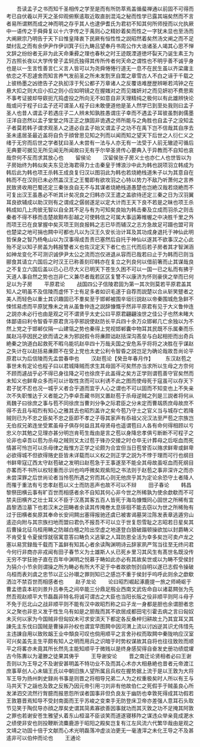 <!-- { "loadSidebar": true } -->
　　吾读孟子之书而知千圣相传之学至是而有所防萃焉盖循蜚禅通以前固不可得而考已自伏羲以开天之圣仰观俯察逺取近取直剖混沌之秘而性学已露其端矣然而不言者易所谓黙而成之神而明之存乎其人也逮伊耆氏为君初不知其何所师授而以允执厥中一语传之于舜舜复以十六字传之于禹则心之精妙着矣而性之一字犹未显也至汤而大阐厥宗乃明告于天下曰惟皇降衷下民厥有恒性性之説昭然着矣然汤文阐之而不足桀纣乱之而有余伊尹作伊训箕子衍九畴吕望奉丹书周公作大诰诸圣人竭其心思不惮文辞之纷纷者无非为此天命秉彛之理也春秋之时王迹既湮道徳坏裂天乃诞生素王为万古照长夜以大学传曾子孟轲氏独得其传所传者何天命之谓性也不明乎善不诚乎身也是以一生言性善言仁义言人皆可以为尧舜惓惓行道无一息不在民生虽以齐梁庸主依恋之不忍遽舍而知言养气发前圣之所未发割烹自鬻之章雪古人不白之诬于千载之上彼杨墨之凶徳告子之执抝淳于髠公都子万章诸人之反覆诰难歴歴辨晰若鸿钟之在悬大扣之则大应小扣之则小应如明镜之在握媸对之而见媸妍对之而见妍初不费思索不事考证披却导窽扼亢捣虚投之所向无不如意自非天理精纯之极何以有此雄辨快论哉或问于程子曰孟子还可谓圣人程子曰未敢便道他是圣人然学已到至处我则曰孟子圣人也昔人谓孟子若遇庄子二人辨未知孰胜愚谓庄子幸而不遇孟子耳彼虽剽剥儒墨汪洋自恣然以孟子堂堂之阵正正之旗固非诡遇之师所能与之角胜也自孟子之没知孟子者莫若韩子谓求观圣人之道必自孟子始又谓孟子之功不在禹下岂不信哉其自序去圣未逺居圣最近盖将自负于顔曾思见知之列而以闻而知之望天下后世之人衍仁义之绪于无穷而后世之学者犹曰圣人未尝有一法与人亦无有一法受于人前无辙迹可循后无典要可据见无所见闻无所闻故曰无有乎尔举圣贤传心要典入于异教而不自知也哀哉奈何不反而求其放心也
　　留侯论
　　汉留侯张子房义士也亦仁人也世皆以为子房始终为韩似矣夫东见沧海君得力士击秦皇于博浪沙中此为韩也説项羽立韩成为韩后此为韩也项王杀韩王成良复归汉以图羽此为韩也若烧絶栈道朱子以为其意自在韩而不在汉则已未必然盖汉王之王蜀即有欲攻羽之心特以势力不敌乃听萧何之言养民致贤收用巴蜀还定三秦张良自无不与其谋者烧絶栈道愚楚也岂絶汉哉若烧絶而不可复出汉王虽愚必不听其计矣况良之归韩亦汉王遣之盖欲待还定三秦之日为汉羽翼耳良欲辅成以助汉则有之谓成之僝弱遂足以定大计而王天下良不若是之昧也项王杀韩成如几上肉彼无智以自全其不足与有为可知矣良始为韩击秦及立成而羽杀之则击秦者不得不移而击楚故黥布彭越之可使韩信之可属大事运筹帷幄之中决胜千里之外而项王已在良掌握中矣灭项王则良报韩之志已毕而辅汉之志方急故足可蹑也盟可背也楚梁之地可捐也闗中可都也凡以为汉王久安长治计耳及其功成身退托于神仙此明哲保身之智乃杨龟山以为汉事得成吾责已塞然后自托于神仙以遂其不欲事汉之心此殆不足以知子房盖为韩报讐者义也佐汉定天下者仁也三代而后若子房者其才智渊涵如神龙变化不可测识诚伊尹太公之流而岂仅进退从容而已哉若曰止于为韩而已则当郦食其请立六国后之时汉王已称善刻印韩亦在复立之列良何以借前箸而止其谋哉良之不复立六国后盖以已心已尽大义已明天下苍生久困不可以一国一已之私而有拂于天道人事自然之势也岂非仁义兼尽者哉若区区复讐不以康济为怀则豪侠之举而已何足以为子房
　　平原君论
　　战国四公子信陵君固为第一其次则莫若平原君盖其知人之明虽不及信陵而虚怀下士有足多者如识毛遂于自荐而説楚以合从斩笑躄者之美人而轻色以重士其识趣固已不羣矣至于邯郸被围辛垣衍説赵以帝秦围城危急鲜不悚怵易虑而平原犹豫未之肯从虽鲁仲连之説辞慷慨乎然非平原君有见于大义鲁仲连之説亦未必行也由是观之可不谓贤乎太史公曰平原君翩翩浊世之佳公子也然未睹大体鄙语曰利令智昏平原君贪冯亭邪説使赵防长平兵四十余万众邯郸几亡余独以为不然上党之于邯郸仅隔一山建瓴之势也秦得上党视邯郸囊中物耳其民既不乐属秦而乐属赵冯亭因民之欲而请之未为邪説假令将亷颇诎赵括深沟髙垒与白起相拒而出奇兵絶秦之饷道白起救死不暇乌能坑赵卒四十万哉夫国之安危系乎将将之决胜在乎谋赵之失计在以赵括易亷颇不在受上党也太史公利令智昏之説岂足为确论哉故吾尚论平原君以为后信陵而先孟尝春申也
　　汉赵苞论【癸丑年春月作】
　　东汉赵苞之事世未有定论也程子曰以君城降贼而求生其母固不可矣然亦当求所以生母之方奈何不顾而遽战乎必不得已身往降之可也徐庶于此盖得之矣方正学则谓苞善守官矣然而未知义也鲜卑众多而可以计取性贪而可以利诱不此之图而使母死于寇虽可以存天下君子犹不忍也况一城乎义者合乎道而宜乎人心之谓也不可以固而不知变也上不失亲次不失职惟达于义者能之乃李卓吾藏书则又置赵苞于杀母逆贼之列是三説者将何从焉魏子曰徐庶之事与苞不同徐庶当曹刘分争之际君臣之分未定而曹刼质庶母故庶不得不去且与昭烈有知心之雅其去也昭烈盖许之矣今苞乃守土之官义当与城存亡若降贼则已为不忠之臣矣不忠之臣即不孝之子辱其家声有忝祖父况汉法至严苞之宗族岂无伯叔兄弟连坐受累虽母子俱存何益且其母贤母也遥谓苞曰人各有命何得相顾以亏忠义尔其勉之见理亦甚分明岂肯苟生哉由是言之苞以身降忠孝俱亏断断不可程子之论非也卓吾以苞为杀母之贼则又太过苞于锋刅交接之时仓卒无计葬母之后呕血而死情甚可怜岂可以杀母律之哉惟方正学之论颇为合宜但当日苞曾否以赂求鲜卑或鲜卑必欲得城不但欲得赂史臣皆未详载而以义权之则正学之説为不悖于理而可行也纲目书鲜卑寇辽西太守赵苞破之发明曰赵苞急于王事遂至不能全其母故虽呕血而死纲目亦畧而不书所以权轻重而示训也呜呼微矣观紫阳之书法则于赵苞之事非深许之而亦未尝深罪之后世尚论者当怜苞所遇之穷而其心则无他庶乎其为定论余恐守土者降人而罹于重法有亏忠孝赵苞以义士而防恶声也故不可以不辩
　　田子春论
　　韩昌黎祭田横云事有旷百世而相感者余不自知其何心非今世之所稀孰为使余歔欷而不可禁夫田横齐之壮士耳义不臣于汉髙其客五百人皆死于海岛慷慨同心固世之所稀有宜昌黎洒泣墓下也若汉末之田畴者余读其传掩巻太息徘徊不能去窃以为世之所稀殆有过于田横者矣原其奉命长安间闗出塞得报驰还虞已被害谒墓哭泣陈发表章逃遁穷山逺迩向附与其宗族扫地而盟曰君仇不报吾不可以立于世复怨雪耻之志昭若日星矣其后曹操北征乌桓用畴之防越白檀之险出空虚之地遂登白狼破蹋顿操欲加以封爵畴义不肯受复令夏侯惇就宿寓意答曰畴负义逃窜之人耳防恩全活为幸多矣岂可卖卢龙之塞以易赏録哉千载而下盖鲜有知其心者余读陶渊明诗云辞家夙严驾当往至无终问君今何行非商亦非戎闻有田子春节义为士雄斯人乆已死乡里习其风生有髙世名既没传无穷不学狂驰子直在百年中渊明之悦慕于畴如此亦必有其故矣世或以为畴不受侯封为狷介小节余则谓操之所为畴必有所大不足于中者故欲刎刭自明以遂已志假令操破乌桓而表刘虞之忠节以正公孙瓉之罪则知已之感岂不重于侯封乎呜呼此则余之歔欷洒泣不禁百世而相感者也
　　赵子龙论
　　论曰昭烈崛起涿鹿提一旅之师崎岖于曹孟徳袁本初刘景升吕奉先之间卒能三分鼎足剏业西南文武佐命自以诸葛闗张为先然吾观赵顺平大节磊磊非特名将诚可谓古之大臣也当阳长阪之役非顺平则阿斗母子不免于厄北山之战非顺平则不能有汉中故昭烈称之曰子龙一身都是胆也余谓胆者忠义之聚也非忠义发于性生乌有如是之胆哉而其不欲居成都田宅引霍去病之言曰匈奴未灭何以家为今国贼非但匈奴未可求安湏天下都定各反桑梓归耕故土乃其宜耳又其諌先主东伐曰国贼是曹操非孙权也谓宜早图闗中因河渭上流以讨凶逆其识尤伟惜先主违諌自用以致败衂王业中頽良可叹也倘用顺平之言舍孙权而取闗中秦陇响应汉室可兴矣盖先主生平颇有知人之明而用兵之识暗于时势权谋故其自将也往往致败而顺平之将畧亦未竟其所长然先主能知顺平于微贱以是终身感契得自奋发史册功绩焜燿古今陈夀以为灌滕之徒果其俦乎
　　王导谢安论
　　晋之南迁论贤相者必曰王谢吾则以为王导之不及谢安甚明盖不特功业不及而其心术亦大相悬絶也昔者元帝渡江庶事草创人心未辑王氏以中朝旧族人望所属且兵权在握势据上流于是以王敦为大将军王导为扬州刺史録尚书事是则晋之将相导兄弟二人为之权重极矣时人所以有王与马共天下之謡也及敦之反叛乃因元帝引用刁刘非有他故伯仁之死假手于贼虽良心所发涕泗交流然行胷臆而报恩怨所误者国事非但负良友于幽防也幸敦死得成其功假若王敦簒晋焉知导不受封南面而王乎苏峻之变束手无防登床卫帝亦差强人意耳石头取节见笑于陶侃导亦顔之厚矣史谓其简素寡欲善因事就功而其灭敦之功不足掩其阿敦之罪也若谢安苍生雅望乆着东山桓温不臣谈笑而道遂寝移阼之谋违众举亲竟成淝水之绩使非安也则投鞭断流麋鹿游于昭阳之殿矣岂复有江左风流六代繁华哉由是观之文靖之功固十倍于文献而心术光明磊落冲虚淡泊更无一毫渣滓之未化王导之不及甚逺非可以伯仲而论也
　　王通论

